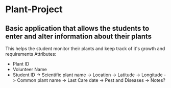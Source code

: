 # Plant-Project

## Basic application that allows the students to enter and alter information about their plants <br>
This helps the student monitor their plants and keep track of it's growth and requirements 
Attributes:<br>
- Plant ID 
- Volunteer Name
- Student ID
-> Scientific plant name
-> Location
    -> Latitude
    -> Longitude
-> Common plant name
-> Last Care date
-> Pest and Diseases
-> Notes?
